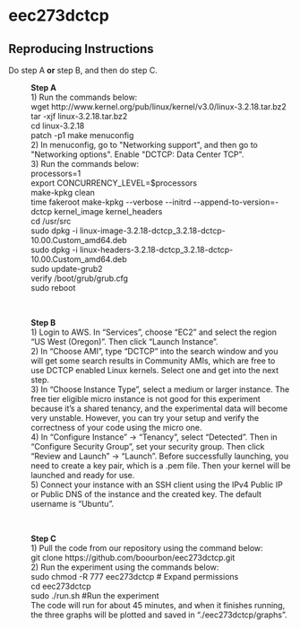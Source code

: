 # eec273dctcp
## Reproducing Instructions
Do step A <strong>or</strong> step B, and then do step C. <br>
<dir>
  <strong>Step A</strong> <br>
  1)	Run the commands below: <br>
  wget http://www.kernel.org/pub/linux/kernel/v3.0/linux-3.2.18.tar.bz2 <br>
  tar -xjf linux-3.2.18.tar.bz2 <br>
  cd linux-3.2.18 <br>
  patch -p1 </**your path to**/mininet_tests/dctcp/0001-Updated-DCTCP-patch-for-3.2-kernels.patch <br>
  make menuconfig <br>
  2)	In menuconfig, go to "Networking support", and then go to "Networking options". Enable "DCTCP: Data Center TCP". <br>
  3)	Run the commands below:<br>
  processors=1 <br>
  export CONCURRENCY_LEVEL=$processors <br>
  make-kpkg clean <br>
  time fakeroot make-kpkg --verbose --initrd --append-to-version=-dctcp kernel_image kernel_headers <br>
  cd /usr/src <br>
  sudo dpkg -i linux-image-3.2.18-dctcp_3.2.18-dctcp-10.00.Custom_amd64.deb <br>
  sudo dpkg -i linux-headers-3.2.18-dctcp_3.2.18-dctcp-10.00.Custom_amd64.deb <br>
  sudo update-grub2 <br>
  verify /boot/grub/grub.cfg <br>
  sudo reboot <br>
</dir>
<br>
<dir>
   <strong>Step B</strong> <br>
   1)	Login to AWS. In “Services”, choose “EC2” and select the region “US West (Oregon)”. Then click “Launch Instance”. <br>
   2)	In “Choose AMI”, type “DCTCP” into the search window and you will get some search results in Community AMIs, which are free    to use DCTCP enabled Linux kernels. Select one and get into the next step. <br>
   3)	In “Choose Instance Type”, select a medium or larger instance. The free tier eligible micro instance is not good for this    experiment because it’s a shared tenancy, and the experimental data will become very unstable. However, you can try your setup and verify the correctness of your code using the micro one.  <br>
   4)	In “Configure Instance” -> “Tenancy”, select “Detected”. Then in “Configure Security Group”, set your security group. Then    click “Review and Launch” -> “Launch”. Before successfully launching, you need to create a key pair, which is a .pem file. Then    your kernel will be launched and ready for use. <br>
   5)	Connect your instance with an SSH client using the IPv4 Public IP or Public DNS of the instance and the created key. The    default username is “Ubuntu”. <br>
</dir>
<br>
<dir>
    <strong>Step C</strong> <br>
    1)	Pull the code from our repository using the command below: <br>
    git clone https://github.com/boourbon/eec273dctcp.git <br>
    2)	Run the experiment using the commands below: <br>
        sudo chmod -R 777 eec273dctcp  # Expand permissions <br>
        cd eec273dctcp <br>
        sudo ./run.sh  #Run the experiment <br>
    The code will run for about 45 minutes, and when it finishes running, the three graphs will be plotted and saved in     “./eec273dctcp/graphs”. <br>
</dir>

